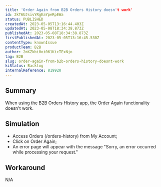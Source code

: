 ```yaml
---
title: 'Order Again from B2B Orders History doesn't work'
id: 2kT6UJsivYRgEaYpeRpEWa
status: PUBLISHED
createdAt: 2023-05-05T13:16:44.403Z
updatedAt: 2023-05-08T18:34:38.873Z
publishedAt: 2023-05-08T18:34:38.873Z
firstPublishedAt: 2023-05-05T13:16:45.530Z
contentType: knownIssue
productTeam: B2B
author: 2mXZkbi0oi061KicTExNjo
tag: B2B
slug: order-again-from-b2b-orders-history-doesnt-work
kiStatus: Backlog
internalReference: 819920
---
```


## Summary


When using the B2B Orders History app, the Order Again functionality doesn't work.


##

## Simulation



- Access Orders (/orders-history) from My Account;
- Click on Order Again;
- An error page will appear with the message "Sorry, an error occurred while processing your request."


##

## Workaround


N/A



